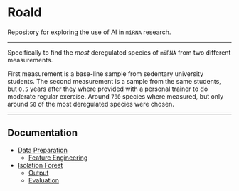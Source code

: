 # Roald
Repository for exploring the use of AI in `miRNA` research.

---

Specifically to find the *most* deregulated species of `miRNA` from two different measurements. 

First measurement is a base-line sample from sedentary university students. The second measurement is a sample from the same students, but `0.5` years after they where provided with a personal trainer to do moderate regular exercise. Around `780` species where measured, but only around `50` of the most deregulated species were chosen.

---

## Documentation
- [Data Preparation](documentation.md#data-preparation)
    - [Feature Engineering](documentation.md#Feature-Engineering)
- [Isolation Forest](documentation.md#Isolation-Forest)
    - [Output](documentation.md#Output)
    - [Evaluation](documentation.md#Evaluation)
